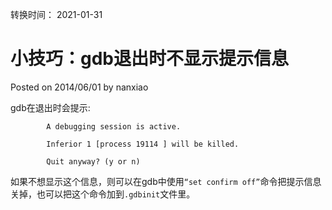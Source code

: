 转换时间： 2021-01-31

# 小技巧：gdb退出时不显示提示信息
Posted on 2014/06/01 by nanxiao

gdb在退出时会提示:
```
        A debugging session is active.

        Inferior 1 [process 19114 ] will be killed.

        Quit anyway? (y or n)
```

如果不想显示这个信息，则可以在gdb中使用`“set confirm off”`命令把提示信息关掉，也可以把这个命令加到`.gdbinit`文件里。
